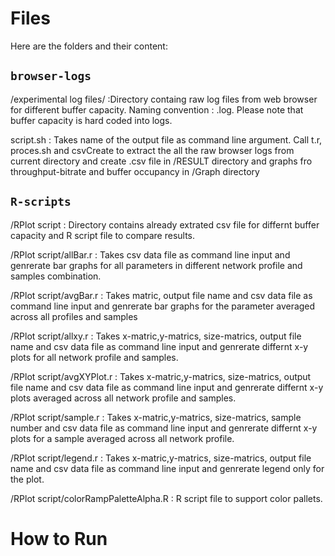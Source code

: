 # Files

Here are the folders and their content:

## ```browser-logs```

/experimental log files/<Buffer Capacity> :Directory containg raw log files from web browser for different buffer capacity. Naming convention : <NetworkProfile><Sample><Algorithm>.log. Please note that buffer capacity is hard coded into logs.

script.sh : Takes name of the output file as command line argument. Call t.r, proces.sh and csvCreate to extract the all the raw browser logs from current directory and create <output file name>.csv file in /RESULT directory and graphs fro throughput-bitrate and buffer occupancy in /Graph directory

## ```R-scripts```
/RPlot script : Directory contains already extrated csv file for differnt buffer capacity and R script file to compare results.

/RPlot script/allBar.r : Takes csv data file as command line input and genrerate bar graphs for all parameters in different network profile and samples combination.

/RPlot script/avgBar.r : Takes matric, output file name and csv data file as command line input and genrerate bar graphs for the parameter averaged across all profiles and samples

/RPlot script/allxy.r : Takes x-matric,y-matrics, size-matrics, output file name and csv data file as command line input and genrerate differnt x-y plots for all network profile and samples.

/RPlot script/avgXYPlot.r : Takes x-matric,y-matrics, size-matrics, output file name and csv data file as command line input and genrerate differnt x-y plots averaged across all network profile and samples.

/RPlot script/sample.r : Takes x-matric,y-matrics, size-matrics, sample number and csv data file as command line input and genrerate differnt x-y plots for a sample averaged across all network profile.

/RPlot script/legend.r : Takes x-matric,y-matrics, size-matrics, output file name and csv data file as command line input and genrerate legend only for the plot.

/RPlot script/colorRampPaletteAlpha.R : R script file to support color pallets. 

# How to Run

